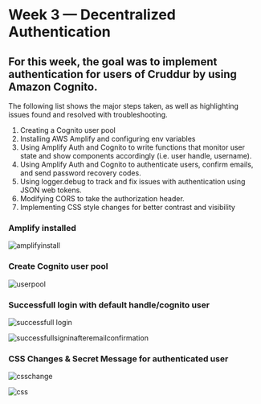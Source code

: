 # Week 3 — Decentralized Authentication

## For this week, the goal was to implement authentication for users of Cruddur by using Amazon Cognito.

The following list shows the major steps taken, as well as highlighting issues found and resolved with troubleshooting.

1. Creating a Cognito user pool
2. Installing AWS Amplify and configuring env variables
3. Using Amplify Auth and Cognito to write functions that monitor user state and show components accordingly (i.e. user handle, username).
4. Using Amplify Auth and Cognito to authenticate users, confirm emails, and send password recovery codes.
5. Using logger.debug to track and fix issues with authentication using JSON web tokens.   
6. Modifying CORS to take the authorization header.
7. Implementing CSS style changes for better contrast and visibility

### Amplify installed

![amplifyinstall](https://user-images.githubusercontent.com/125153369/225106529-5438feec-a24d-4eab-88b2-18dd82d86cdf.PNG)

### Create Cognito user pool 

![userpool](https://user-images.githubusercontent.com/125153369/225109780-b72d2536-3c1b-40e9-bff3-e20d130c89b4.PNG)

### Successfull login with default handle/cognito user  

![successfull login](https://user-images.githubusercontent.com/125153369/225110156-c335be6e-7ba3-4bb9-af59-54efd1b67f53.PNG)

![successfullsigninafteremailconfirmation](https://user-images.githubusercontent.com/125153369/226376335-2cd1dd06-2590-4c09-b487-3f1c22ba1919.PNG)


### CSS Changes & Secret Message for authenticated user

![csschange](https://user-images.githubusercontent.com/125153369/225110473-f851ae1b-7c1c-4621-aa65-98215aeebe0d.PNG)

![css](https://user-images.githubusercontent.com/125153369/225110678-379ec4ef-a1c3-4d81-ba22-5955be968581.PNG)
